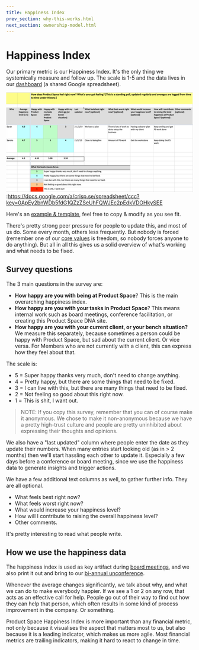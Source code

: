 ```yaml
---
title: Happiness Index
prev_section: why-this-works.html
next_section: ownership-model.html
---
```


Happiness Index
===============

Our primary metric is our Happiness Index. It's the only thing we systemically measure and follow up. The scale is 1-5 and the data lives in our [dashboard](dashboard.html) (a shared Google spreadsheet).

![Happiness History](../assets/HappinessIndex.png "Happiness History"):https://docs.google.com/a/crisp.se/spreadsheet/ccc?key=0ApEy2bnWDb5fdG1QZzZSeUhFQWJEc2pEdkVDOHkySEE

Here's an [example & template](https://docs.google.com/a/crisp.se/spreadsheet/ccc?key=0ApEy2bnWDb5fdG1QZzZSeUhFQWJEc2pEdkVDOHkySEE), feel free to copy & modify as you see fit.

There's pretty strong peer pressure for people to update this, and most of us do. Some every month, others less frequently. But nobody is forced (remember one of our [core values](what-is-crisp.html) is freedom, so nobody forces anyone to do anything). But all in all this gives us a solid overview of what's working and what needs to be fixed.

Survey questions
----------------

The 3 main questions in the survey are:

-   **How happy are you with being at Product Space**? This is the main overarching happiness index.
-   **How happy are you with your tasks in Product Space**? This means internal work such as board meetings, conference facilitation, or creating this Product Space DNA site. 
-   **How happy are you with your current client, or your bench situation?** We measure this separately, because sometimes a person could be happy with Product Space, but sad about the current client. Or vice versa. For Members who are not currently with a client, this can express how they feel about that.

The scale is:

-   5 = Super happy thanks very much, don't need to change anything.
-   4 = Pretty happy, but there are some things that need to be fixed.
-   3 = I can live with this, but there are many things that need to be fixed.
-   2 = Not feeling so good about this right now.
-   1 = This is shit, I want out.

> NOTE: If you copy this survey, remember that you can of course make it anonymous. We chose to make it non-anonymous because we have a pretty high-trust culture and people are pretty uninhibited about expressing their thoughts and opinions.

We also have a "last updated" column where people enter the date as they update their numbers. When many entries start looking old (as in &gt; 2 months) then we'll start hassling each other to update it. Especially a few days before a conference or board meeting, since we use the happiness data to generate insights and trigger actions.

We have a few additional text columns as well, to gather further info. They are all optional.

-   What feels best right now?
-   What feels worst right now?
-   What would increase your happiness level?
-   How will I contribute to raising the overall happiness level?
-   Other comments.

It's pretty interesting to read what people write.

How we use the happiness data
-----------------------------

The happiness index is used as key artifact during [board meetings](board.html), and we also print it out and bring to our [bi-annual unconference](unconference.html).

Whenever the average changes significantly, we talk about why, and what we can do to make everybody happier. If we see a 1 or 2 on any row, that acts as an effective call for help. People go out of their way to find out how they can help that person, which often results in some kind of process improvement in the company. Or something. 

Product Space Happiness Index is more important than any financial metric, not only because it visualises the aspect that matters most to us, but also because it is a leading indicator, which makes us more agile. Most financial metrics are trailing indicators, making it hard to react to change in time.
